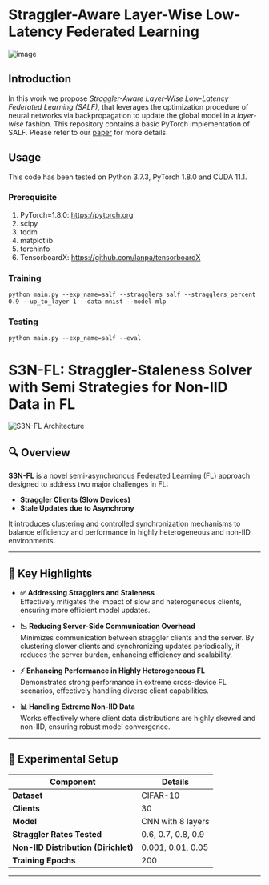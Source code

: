 # Straggler-Aware Layer-Wise Low-Latency Federated Learning
![image](https://github.com/langnatalie/SALF/assets/55830582/d706885a-e0a9-47bd-895f-a1be0c8f3213)

## Introduction
In this work we propose _Straggler-Aware Layer-Wise Low-Latency Federated Learning (SALF)_, that leverages the optimization procedure of neural networks via backpropagation to update the global model in a _layer-wise_ fashion. This repository contains a basic PyTorch implementation of SALF. Please refer to our [paper](https://arxiv.org/abs/2403.18375) for more details.

## Usage
This code has been tested on Python 3.7.3, PyTorch 1.8.0 and CUDA 11.1.

### Prerequisite
1. PyTorch=1.8.0: https://pytorch.org
2. scipy
3. tqdm
4. matplotlib
5. torchinfo
6. TensorboardX: https://github.com/lanpa/tensorboardX

### Training
```
python main.py --exp_name=salf --stragglers salf --stragglers_percent 0.9 --up_to_layer 1 --data mnist --model mlp
```

### Testing
```
python main.py --exp_name=salf --eval 
```

# S3N-FL: Straggler-Staleness Solver with Semi Strategies for Non-IID Data in FL

![S3N-FL Architecture](./image.png)

## 🔍 Overview

**S3N-FL** is a novel semi-asynchronous Federated Learning (FL) approach designed to address two major challenges in FL:

- **Straggler Clients (Slow Devices)**
- **Stale Updates due to Asynchrony**

It introduces clustering and controlled synchronization mechanisms to balance efficiency and performance in highly heterogeneous and non-IID environments.

---

## 🚀 Key Highlights

- **✅ Addressing Stragglers and Staleness**  
  Effectively mitigates the impact of slow and heterogeneous clients, ensuring more efficient model updates.

- **📉 Reducing Server-Side Communication Overhead**  
  Minimizes communication between straggler clients and the server. By clustering slower clients and synchronizing updates periodically, it reduces the server burden, enhancing efficiency and scalability.

- **⚡ Enhancing Performance in Highly Heterogeneous FL**  
  Demonstrates strong performance in extreme cross-device FL scenarios, effectively handling diverse client capabilities.

- **📊 Handling Extreme Non-IID Data**  
  Works effectively where client data distributions are highly skewed and non-IID, ensuring robust model convergence.

---

## 🧪 Experimental Setup

| **Component**                    | **Details**                       |
|----------------------------------|-----------------------------------|
| **Dataset**                      | CIFAR-10                          |
| **Clients**                      | 30                                |
| **Model**                        | CNN with 8 layers                 |
| **Straggler Rates Tested**       | 0.6, 0.7, 0.8, 0.9                |
| **Non-IID Distribution (Dirichlet)** | 0.001, 0.01, 0.05           |
| **Training Epochs**              | 200                               |

---

